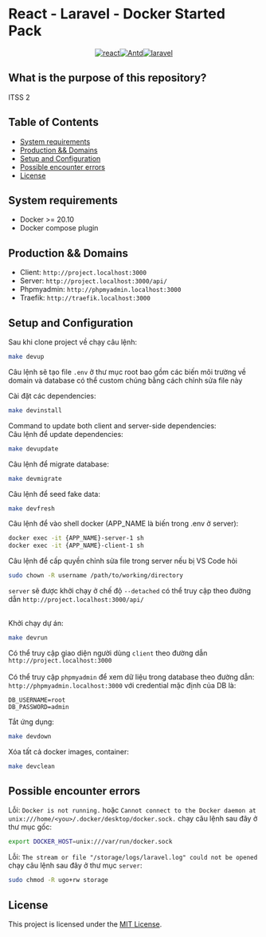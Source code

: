 # React - Laravel - Docker Started Pack

<p align="center">
  <!---->
  <!-- <img width="50%" src="./client/src/assets/nfclogo.png" /> -->
</p>

<p align="center">
  <a href="https://reactjs.org/"><img src="https://img.shields.io/badge/React-18.2.0-blue.svg?style=flat-square" alt="react" title="React" /></a><!--
  --><a href="https://ant.design/"><img src="https://img.shields.io/badge/Ant%20Design-5.5.2-blue.svg?style=flat-square" alt="Antd" title="antd" /></a><!--
  --><a href="https://laravel.com/"><img src="https://img.shields.io/badge/Laravel-10.x-orange.svg?style=flat-square" alt="laravel" title="Laravel" /></a>
</p>

## What is the purpose of this repository?

ITSS 2

<p>
  <!-- <img src="https://firebasestorage.googleapis.com/v0/b/gr1-project-bebf6.appspot.com/o/app_preview%2FScreenshot%202023-07-17%20213028.png?alt=media&token=c8a0cda6-82ad-4d39-bb13-89ccc5e6a8d8" /> -->
</p>

## Table of Contents

- [System requirements](#system-requirements)
- [Production && Domains](#production-and-domains)
- [Setup and Configuration](#setup-and-configuration)
- [Possible encounter errors](#possible-encounter-errors)
- [License](#license)

## System requirements

- Docker >= 20.10
- Docker compose plugin

## Production && Domains

- Client: `http://project.localhost:3000`
- Server: `http://project.localhost:3000/api/`
- Phpmyadmin: `http://phpmyadmin.localhost:3000`
- Traefik: `http://traefik.localhost:3000`

## Setup and Configuration

Sau khi clone project về chạy câu lệnh:

```sh
make devup
```

Câu lệnh sẽ tạo file `.env` ở thư mục root bao gồm các biến môi trường về domain và database có thể custom chúng bằng cách chỉnh sửa file này

Cài đặt các dependencies:

```sh
make devinstall
```

Command to update both client and server-side dependencies:
<br/>
Câu lệnh để update dependencies:

```sh
make devupdate
```

Câu lệnh để migrate database:

```sh
make devmigrate
```

Câu lệnh để seed fake data:

```sh
make devfresh
```

Câu lệnh để vào shell docker (APP_NAME là biến trong .env ở server):

```sh
docker exec -it {APP_NAME}-server-1 sh
docker exec -it {APP_NAME}-client-1 sh
```

Câu lệnh để cấp quyền chỉnh sửa file trong server nếu bị VS Code hỏi

```sh
sudo chown -R username /path/to/working/directory
```

`server` sẽ được khởi chạy ở chế độ `--detached` có thể truy cập theo đường dẫn `http://project.localhost:3000/api/`
<br>
<br>

Khởi chạy dự án:

```sh
make devrun
```

Có thể truy cập giao diện người dùng `client` theo đường dẫn `http://project.localhost:3000`
<br>
<br>
Có thể truy cập `phpmyadmin` để xem dữ liệu trong database theo đường dẫn: `http://phpmyadmin.localhost:3000` với credential mặc định của DB là:

```
DB_USERNAME=root
DB_PASSWORD=admin
```

Tắt ứng dụng:

```sh
make devdown
```

Xóa tất cả docker images, container:

```sh
make devclean
```

## Possible encounter errors

Lỗi: `Docker is not running.` hoặc `Cannot connect to the Docker daemon at unix:///home/<you>/.docker/desktop/docker.sock.` chạy câu lệnh sau đây ở thư mục gốc:

```sh
export DOCKER_HOST=unix:///var/run/docker.sock
```

Lỗi: `The stream or file "/storage/logs/laravel.log" could not be opened` chạy câu lệnh sau đây ở thư mục `server`:

```sh
sudo chmod -R ugo+rw storage
```

## License

This project is licensed under the [MIT License](LICENSE).
